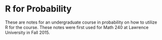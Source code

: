 # R for Probability

These are notes for an undergraduate course in probability on how to utilize R for the course. These notes were first used for Math 240 at Lawrence University in Fall 2015. 


